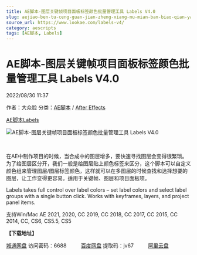 ```yaml
---
title: AE脚本-图层关键帧项目面板标签颜色批量管理工具 Labels V4.0
slug: aejiao-ben-tu-ceng-guan-jian-zheng-xiang-mu-mian-ban-biao-qian-yan-se-pi-liang-guan-li-gong-ju-labels-v4-0
source_url: https://www.lookae.com/labels-v4/
category: aescripts
tags: [AE脚本, Labels]
---
```

# AE脚本-图层关键帧项目面板标签颜色批量管理工具 Labels V4.0

2022/08/30 11:37

作者：大众脸
分类：[AE脚本](https://www.lookae.com/after-effects/aescripts/) / [After Effects](https://www.lookae.com/after-effects/)

[AE脚本](https://www.lookae.com/tag/ae%e8%84%9a%e6%9c%ac/)[Labels](https://www.lookae.com/tag/labels/)

![AE脚本-图层关键帧项目面板标签颜色批量管理工具 Labels V4.0](https://www.lookae.com/wp-content/uploads/2022/08/Labels-V4.jpg "AE脚本-图层关键帧项目面板标签颜色批量管理工具 Labels V4.0-LookAE.com")

[﻿﻿﻿](https://cloud.video.taobao.com//play/u/705956171/p/1/e/6/t/1/374255744376.mp4)

在AE中制作项目的时候，当合成中的图层增多，要快速寻找图层会变得很繁琐。为了给图层区分开，我们一般是给图层贴上颜色标签来区分，这个脚本可以自定义颜色组来管理图层/图层标签颜色，这样就可以在多图层的时候查找和选择想要的图层，让工作变得更容易。适用于关键帧、图层和项目面板项。

Labels takes full control over label colors – set label colors and select label groups with a single button click. Works with keyframes, layers, and project panel items.

支持Win/Mac AE 2021, 2020, CC 2019, CC 2018, CC 2017, CC 2015, CC 2014, CC, CS6, CS5.5, CS5

**【下载地址】**

[城通网盘](https://url70.ctfile.com/f/2827370-660893111-77e3d0?p=443) 访问密码：6688          [百度网盘](https://pan.baidu.com/s/1-9l1a_BX5960gETTx7qQFQ?pwd=jv67) 提取码：jv67          [阿里云盘](https://www.aliyundrive.com/s/FD8EkCPSQeB)
